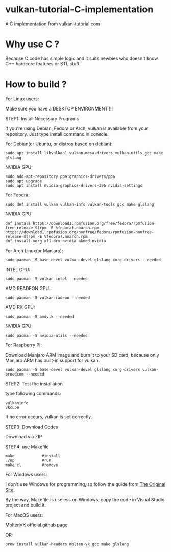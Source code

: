 # vulkan-tutorial-C-implementation
A C implementation from vulkan-tutorial.com

# Why use C ?

Because C code has simple logic and it suits newbies who doesn't know C++ hardcore features or STL stuff.



# How to build ?

For Linux users:

Make sure you have a DESKTOP ENVIRONMENT !!!

STEP1: Install Necessary Programs

if you're using Debian, Fedora or Arch, vulkan is available from your repository.
Just type install command in console.



For Debian(or Ubuntu, or distros based on debian):

    sudo apt install libvulkan1 vulkan-mesa-drivers vulkan-utils gcc make glslang

NVIDIA GPU:

    sudo add-apt-repository ppa:graphics-drivers/ppa
    sudo apt upgrade
    sudo apt install nvidia-graphics-drivers-396 nvidia-settings




For Feodra:

    sudo dnf install vulkan vulkan-info vulkan-tools gcc make glslang

NVIDIA GPU:

    dnf install https://download1.rpmfusion.org/free/fedora/rpmfusion-free-release-$(rpm -E %fedora).noarch.rpm https://download1.rpmfusion.org/nonfree/fedora/rpmfusion-nonfree-release-$(rpm -E %fedora).noarch.rpm
    dnf install xorg-x11-drv-nvidia akmod-nvidia




For Arch Linux(or Manjaro):

    sudo pacman -S base-devel vulkan-devel glslang xorg-drivers --needed

INTEL GPU:

    sudo pacman -S vulkan-intel --needed
    
AMD READEON GPU:

    sudo pacman -S vulkan-radeon --needed

AMD RX GPU:

    sudo pacman -S amdvlk --needed

NVIDIA GPU:

    sudo pacman -S nvidia-utils --needed


For Raspberry Pi:

Download Manjaro ARM image and burn it to your SD card, because only Manjaro ARM has built-in support for vulkan.

    sudo pacman -S base-devel vulkan-devel glslang xorg-drivers vulkan-broadcom --needed




STEP2: Test the installation

type following commands:

    vulkaninfo
    vkcube

If no error occurs, vulkan is set correctly.



STEP3: Download Codes

Download via ZIP





STEP4: use Makefile

    make            #install
    ./op            #run
    make cl         #remove




For Windows users:

I don't use Windows for programming, so follow the guide from [The Original Site](https://vulkan-tutorial.com/Development_environment).

By the way, Makefile is useless on Windows, copy the code in Visual Studio project and build it.




For MacOS users:

[MoltenVK official github page](https://github.com/KhronosGroup/MoltenVK)

OR:

    brew install vulkan-headers molten-vk gcc make glslang






